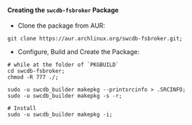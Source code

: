 

#### Creating the `swcdb-fsbroker` Package

* Clone the package from AUR:
```
git clone https://aur.archlinux.org/swcdb-fsbroker.git;
```


* Configure, Build and Create the Package:
```
# while at the folder of `PKGBUILD`
cd swcdb-fsbroker;
chmod -R 777 ./;

sudo -u swcdb_builder makepkg --printsrcinfo > .SRCINFO;
sudo -u swcdb_builder makepkg -s -r;

# Install
sudo -u swcdb_builder makepkg -i;
```
